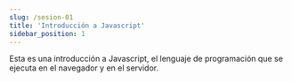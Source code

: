 ```yaml
---
slug: /sesion-01
title: 'Introducción a Javascript'
sidebar_position: 1
---
```


Esta es una introducción a Javascript, el lenguaje de programación que se ejecuta en el navegador y en el servidor.
